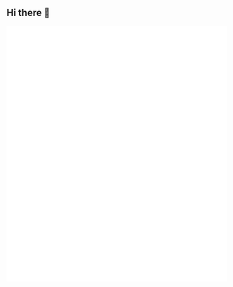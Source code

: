 ## Hi there 👋

![Easton Man's Github Stats](https://github.com/eastonman/eastonman/blob/main/github-metrics.svg)
